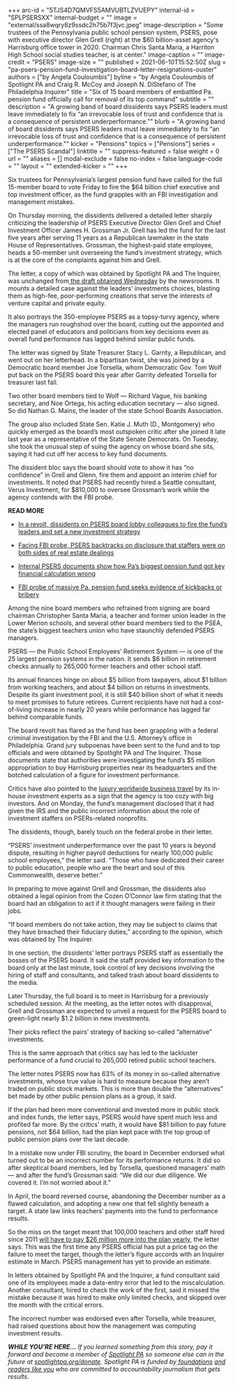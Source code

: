 +++
arc-id = "5TJS4D7QMVFS5AMVUBTLZVUEPY"
internal-id = "SPLPSERSXX"
internal-budget = ""
image = "external/ssa8wqry8z9ssdc2h75b7f3jvc.jpeg"
image-description = "Some trustees of the Pennsylvania public school pension system, PSERS, pose with executive director Glen Grell (right) at the $60 billion-asset agency's Harrisburg office tower in 2020. Chairman Chris Santa Maria, a Harriton High School social studies teacher, is at center."
image-caption = ""
image-credit = "PSERS"
image-size = ""
published = 2021-06-10T15:52:50Z
slug = "pa-psers-pension-fund-investigation-board-letter-resignations-ouster"
authors = ["by Angela Couloumbis"]
byline = "by Angela Couloumbis of Spotlight PA and Craig R. McCoy and Joseph N. DiStefano of The Philadelphia Inquirer"
title = "Six of 15 board members of embattled Pa. pension fund officially call for removal of its top command"
subtitle = ""
description = "A growing band of board dissidents says PSERS leaders must leave immediately to fix “an irrevocable loss of trust and confidence that is a consequence of persistent underperformance.\""
blurb = "A growing band of board dissidents says PSERS leaders must leave immediately to fix “an irrevocable loss of trust and confidence that is a consequence of persistent underperformance.\""
kicker = "Pensions"
topics = ["Pensions"]
series = ["The PSERS Scandal"]
linktitle = ""
suppress-featured = false
weight = 0
url = ""
aliases = []
modal-exclude = false
no-index = false
language-code = ""
layout = ""
extended-kicker = ""
+++

Six trustees for Pennsylvania’s largest pension fund have called for the full 15-member board to vote Friday to fire the $64 billion chief executive and top investment officer, as the fund grapples with an FBI investigation and management mistakes.

On Thursday morning, the dissidents delivered a detailed letter sharply criticizing the leadership of PSERS Executive Director Glen Grell and Chief Investment Officer James H. Grossman Jr. Grell has led the fund for the last five years after serving 11 years as a Republican lawmaker in the state House of Representatives. Grossman, the highest-paid state employee, heads a 50-member unit overseeing the fund’s investment strategy, which is at the core of the complaints against him and Grell.

The letter, a copy of which was obtained by Spotlight PA and The Inquirer, was unchanged from<a href="https://www.spotlightpa.org/news/2021/06/pa-psers-fund-treasuer-fire-leadership/"> the draft obtained Wednesday</a> by the newsrooms. It mounts a detailed case against the leaders’ investments choices, blasting them as high-fee, poor-performing creations that serve the interests of venture capital and private equity.

It also portrays the 350-employee PSERS as a topsy-turvy agency, where the managers run roughshod over the board, cutting out the appointed and elected panel of educators and politicians from key decisions even as overall fund performance has lagged behind similar public funds.

The letter was signed by State Treasurer Stacy L. Garrity, a Republican, and went out on her letterhead. In a bipartisan twist, she was joined by a Democratic board member Joe Torsella, whom Democratic Gov. Tom Wolf put back on the PSERS board this year after Garrity defeated Torsella for treasurer last fall.

<script src="https://www.spotlightpa.org/embed.js" async></script><div data-spl-embed-version="1" data-spl-src="https://www.spotlightpa.org/embeds/newsletter/"></div>

Two other board members tied to Wolf — Richard Vague, his banking secretary, and Noe Ortega, his acting education secretary — also signed. So did Nathan G. Mains, the leader of the state School Boards Association.

The group also included State Sen. Katie J. Muth (D., Montgomery) who quickly emerged as the board’s most outspoken critic after she joined it late last year as a representative of the State Senate Democrats. On Tuesday, she took the unusual step of suing the agency on whose board she sits, saying it had cut off her access to key fund documents.

The dissident bloc says the board should vote to show it has “no confidence” in Grell and Glenn, fire them and appoint an interim chief for investments. It noted that PSERS had recently hired a Seattle consultant, Verus Investment, for $810,000 to oversee Grossman’s work while the agency contends with the FBI probe.

<b>READ MORE</b>

- <a href="https://www.spotlightpa.org/news/2021/06/pa-psers-fund-treasuer-fire-leadership/">In a revolt, dissidents on PSERS board lobby colleagues to fire the fund’s leaders and set a new investment strategy</a>

- <a href="https://www.spotlightpa.org/news/2021/06/pa-psers-fbi-investigation-irs-disclosures-real-estate-amended/">Facing FBI probe, PSERS backtracks on disclosure that staffers were on both sides of real estate dealings</a>

- <a href="https://www.spotlightpa.org/news/2021/05/pa-teacher-pension-fund-inflated-returns-how/">Internal PSERS documents show how Pa’s biggest pension fund got key financial calculation wrong</a>

- <a href="https://www.spotlightpa.org/news/2021/05/pa-fbi-pension-psers-investigation-subpoenas-properties-real-estate-harrisburg/">FBI probe of massive Pa. pension fund seeks evidence of kickbacks or bribery</a>

Among the nine board members who refrained from signing are board chairman Christopher Santa Maria, a teacher and former union leader in the Lower Merion schools, and several other board members tied to the PSEA, the state’s biggest teachers union who have staunchly defended PSERS managers.

PSERS — the Public School Employees’ Retirement System — is one of the 25 largest pension systems in the nation. It sends $6 billion in retirement checks annually to 265,000 former teachers and other school staff.

Its annual finances hinge on about $5 billion from taxpayers, about $1 billion from working teachers, and about $4 billion on returns in investments. Despite its giant investment pool, it is still $40 billion short of what it needs to meet promises to future retirees. Current recipients have not had a cost-of-living increase in nearly 20 years while performance has lagged far behind comparable funds.

The board revolt has flared as the fund has been grappling with a federal criminal investigation by the FBI and the U.S. Attorney’s office in Philadelphia. Grand jury subpoenas have been sent to the fund and to top officials and were obtained by Spotlight PA and The Inquirer. Those documents state that authorities were investigating the fund’s $5 million appropriation to buy Harrisburg properties near its headquarters and the botched calculation of a figure for investment performance.

Critics have also pointed to the <a href="https://www.inquirer.com/business/psers-pension-teachers-travel-expenses-sers-public-school-trips-cost-20210403.html">luxury worldwide business travel</a> by its in-house investment experts as a sign that the agency is too cozy with big investors. And on Monday, the fund’s management disclosed that it had given the IRS and the public incorrect information about the role of investment staffers on PSERs-related nonprofits.

The dissidents, though, barely touch on the federal probe in their letter.

“PSERS’ investment underperformance over the past 10 years is beyond dispute, resulting in higher payroll deductions for nearly 100,000 public school employees,” the letter said. “Those who have dedicated their career to public education, people who are the heart and soul of this Commonwealth, deserve better.”

<script src="https://www.spotlightpa.org/embed.js" async></script><div data-spl-embed-version="1" data-spl-src="https://www.spotlightpa.org/embeds/donate/"></div>

In preparing to move against Grell and Grossman, the dissidents also obtained a legal opinion from the Cozen O’Connor law firm stating that the board had an obligation to act if it thought managers were failing in their jobs.

“If board members do not take action, they may be subject to claims that they have breached their fiduciary duties,” according to the opinion, which was obtained by The Inquirer.

In one section, the dissidents’ letter portrays PSERS staff as essentially the bosses of the PSERS board. It said the staff provided key information to the board only at the last minute, took control of key decisions involving the hiring of staff and consultants, and talked trash about board dissidents to the media.

Later Thursday, the full board is to meet in Harrisburg for a previously scheduled session. At the meeting, as the letter notes with disapproval, Grell and Grossman are expected to unveil a request for the PSERS board to green-light nearly $1.2 billion in new investments.

Their picks reflect the pairs’ strategy of backing so-called “alternative” investments.

This is the same approach that critics say has led to the lackluster performance of a fund crucial to 265,000 retired public school teachers.

The letter notes PSERS now has 63% of its money in so-called alternative investments, whose true value is hard to measure because they aren’t traded on public stock markets. This is more than double the “alternatives” bet made by other public pension plans as a group, it said.

If the plan had been more conventional and invested more in public stock and index funds, the letter says, PSERS would have spent much less and profited far more. By the critics’ math, it would have $81 billion to pay future pensions, not $64 billion, had the plan kept pace with the top group of public pension plans over the last decade.

In a mistake now under FBI scrutiny, the board in December endorsed what turned out to be an incorrect number for its performance returns. It did so after skeptical board members, led by Torsella, questioned managers’ math — and after the fund’s Grossman said: “We did our due diligence. We covered it. I’m not worried about it.”

In April, the board reversed course, abandoning the December number as a flawed calculation, and adopting a new one that fell slightly beneath a target. A state law links teachers’ payments into the fund to performance results.

So the miss on the target meant that 100,000 teachers and other staff hired since 2011 <a href="https://www.inquirer.com/business/psers-pa-pension-school-employees-taxpayers-20210313.html">will have to pay $26 million more into the plan yearly</a>, the letter says. This was the first time any PSERS official has put a price tag on the failure to meet the target, though the letter’s figure accords with an Inquirer estimate in March. PSERS management has yet to provide an estimate.

In letters obtained by Spotlight PA and the Inquirer, a fund consultant said one of its employees made a data-entry error that led to the miscalculation. Another consultant, hired to check the work of the first, said it missed the mistake because it was hired to make only limited checks, and skipped over the month with the critical errors.

The incorrect number was endorsed even after Torsella, while treasurer, had raised questions about how the management was computing investment results.

<i><b>WHILE YOU’RE HERE...</b></i><i> If you learned something from this story, pay it forward and become a member of </i><a href="https://www.spotlightpa.org/"><i>Spotlight PA</i></a><i> so someone else can in the future at </i><a href="http://spotlightpa.org/donate"><i>spotlightpa.org/donate</i></a><i>. Spotlight PA is funded by</i><a href="https://www.spotlightpa.org/support"><i> foundations</i></a><i> </i><a href="https://www.spotlightpa.org/support"><i>and readers like you</i></a><i> who are committed to accountability journalism that gets results.</i>
